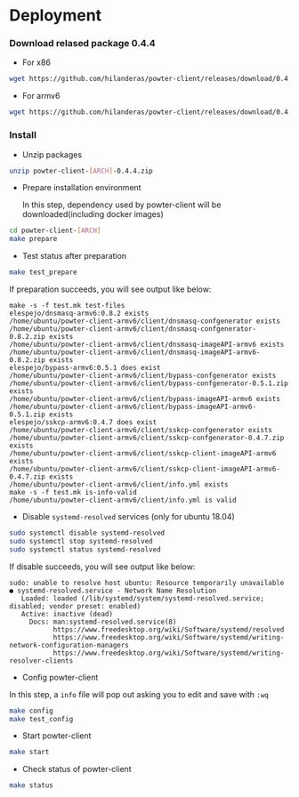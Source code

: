 # Deployment

### Download relased package 0.4.4
* For x86
```bash
wget https://github.com/hilanderas/powter-client/releases/download/0.4.4/powter-client-x86-0.4.4.zip
```

* For armv6
```bash
wget https://github.com/hilanderas/powter-client/releases/download/0.4.4/powter-client-armv6-0.4.4.zip
```

### Install 
* Unzip packages
```bash
unzip powter-client-[ARCH]-0.4.4.zip
```

* Prepare installation environment

	In this step, dependency used by powter-client will be downloaded(including docker images)
```bash
cd powter-client-[ARCH]
make prepare
```

* Test status after preparation
```bash
make test_prepare
```
If preparation succeeds, you will see output like below:
```log
make -s -f test.mk test-files
elespejo/dnsmasq-armv6:0.8.2 exists
/home/ubuntu/powter-client-armv6/client/dnsmasq-confgenerator exists
/home/ubuntu/powter-client-armv6/client/dnsmasq-confgenerator-0.8.2.zip exists
/home/ubuntu/powter-client-armv6/client/dnsmasq-imageAPI-armv6 exists
/home/ubuntu/powter-client-armv6/client/dnsmasq-imageAPI-armv6-0.8.2.zip exists
elespejo/bypass-armv6:0.5.1 does exist
/home/ubuntu/powter-client-armv6/client/bypass-confgenerator exists
/home/ubuntu/powter-client-armv6/client/bypass-confgenerator-0.5.1.zip exists
/home/ubuntu/powter-client-armv6/client/bypass-imageAPI-armv6 exists
/home/ubuntu/powter-client-armv6/client/bypass-imageAPI-armv6-0.5.1.zip exists
elespejo/sskcp-armv6:0.4.7 does exist
/home/ubuntu/powter-client-armv6/client/sskcp-confgenerator exists
/home/ubuntu/powter-client-armv6/client/sskcp-confgenerator-0.4.7.zip exists
/home/ubuntu/powter-client-armv6/client/sskcp-client-imageAPI-armv6 exists
/home/ubuntu/powter-client-armv6/client/sskcp-client-imageAPI-armv6-0.4.7.zip exists
/home/ubuntu/powter-client-armv6/client/info.yml exists
make -s -f test.mk is-info-valid
/home/ubuntu/powter-client-armv6/client/info.yml is valid
```

* Disable `systemd-resolved` services (only for ubuntu 18.04)
```bash
sudo systemctl disable systemd-resolved
sudo systemctl stop systemd-resolved
sudo systemctl status systemd-resolved
```
If disable succeeds,  you will see output like below:
```
sudo: unable to resolve host ubuntu: Resource temporarily unavailable
● systemd-resolved.service - Network Name Resolution
   Loaded: loaded (/lib/systemd/system/systemd-resolved.service; disabled; vendor preset: enabled)
   Active: inactive (dead)
     Docs: man:systemd-resolved.service(8)
           https://www.freedesktop.org/wiki/Software/systemd/resolved
           https://www.freedesktop.org/wiki/Software/systemd/writing-network-configuration-managers
           https://www.freedesktop.org/wiki/Software/systemd/writing-resolver-clients
```

* Config powter-client

 In this step, a `info` file will pop out asking you to edit and save with `:wq`
```bash
make config
make test_config
```

* Start powter-client
```bash
make start
```

* Check status of powter-client
```bash
make status
```

